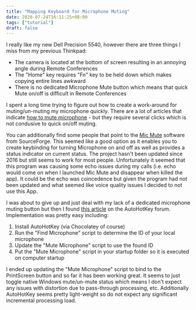 ```yaml
---
title: "Mapping Keyboard for Microphone Muting"
date: 2020-07-24T16:11:25+08:00
tags: ["tutorial"]
draft: false
---
```



I really like my new Dell Precision 5540, however there are three things I miss from my previous Thinkpad:
* The camera is located at the bottom of screen resulting in an annoying angle during Remote Conferences
* The "Home" key requires "Fn" key to be held down which makes copying entire lines awkward
* There is no dedicated Microphone Mute button which means that quick Mute on/off is difficult in Remote Conferences

I spent a long time trying to figure out how to create a work-around for muting/un-muting my microphone quickly.  There are a lot of articles that indicate [how to mute microphone](https://www.makeuseof.com/tag/disable-microphone-windows-10/) - but they require several clicks which is not condusive to quick on/off muting.

You can additionally find some people that point to the [Mic Mute](https://sourceforge.net/projects/micmute/) software from SourceForge.  This seemed like a good option as it enables you to create keybinding for turning Microphone on and off as well as provides a status indicator on current status.  The project hasn't been updated since 2016 but still seems to work for most people.  Unfortunately it seemed that this program was causing some echo issues during my calls (i.e. echo would come on when I launched Mic Mute and disappear when killed the app).  It could be the echo was coincedence but given the program had not been updated and what seemed like voice quality issues I decided to not use this App.

I was about to give up and just deal with my lack of a dedicated microphone muting button but then I found [this article](https://www.autohotkey.com/boards/viewtopic.php?t=56866) on the AutoHotKey forum.  Implementation was pretty easy including:
1. Install AutoHotKey (via Chocolatey of course)
2. Run the "Find Microphone" script to determine the ID of your local microphone
3. Update the "Mute Microphone" script to use the found ID
4. Put the "Mute Microphone" script in your startup folder so it is executed on computer startup

I ended up updating the "Mute Microphone" script to bind to the PrintScreen button and so far it has been working great.  It seems to just toggle native Windows mute/un-mute status which means I don't expect any issues with distortion due to pass-through processing, etc.  Additionally AutoHotKey seems pretty light-weight so do not expect any significant incremental processing load.

